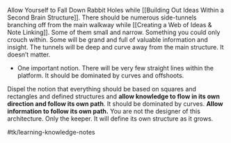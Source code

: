 Allow Yourself to Fall Down Rabbit Holes while [[Building Out Ideas Within a Second Brain Structure]]. There should be numerous side-tunnels branching off from the main walkway while [[Creating a Web of Ideas & Note Linking]]. Some of them small and narrow. Something you could only crouch within. Some will be grand and full of valuable information and insight. The tunnels will be deep and curve away from the main structure. It doesn’t matter.
* One important notion. There will be very few straight lines within the platform. It should be dominated by curves and offshoots.

Dispel the notion that everything should be based on squares and rectangles and defined structures and **allow knowledge to flow in its own direction and follow its own path**. It should be dominated by curves. **Allow information to follow its own path.** You are not the designer of this architecture. Only the keeper. It will define its own structure as it grows.

#tk/learning-knowledge-notes
